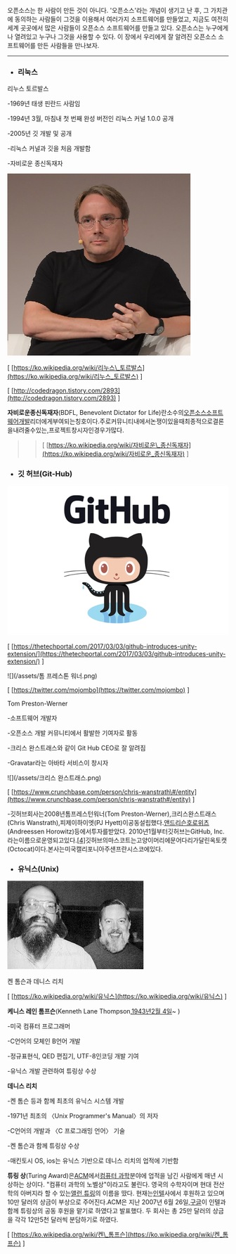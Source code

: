 오픈소스는 한 사람이 만든 것이 아니다. '오픈소스'라는 개념이 생기고 난 후, 그 가치관에 동의하는 사람들이 그것을 이용해서 여러가지 소프트웨어를 만들었고, 지금도 여전히 세계 곳곳에서 많은 사람들이 오픈소스 소프트웨어를 만들고 있다. 오픈소스는 누구에게나 열려있고 누구나 그것을 사용할 수 있다. 이 장에서 우리에게 잘 알려진 오픈소스 소프트웨어를 만든 사람들을 만나보자.

---

* ### 리눅스

리누스 토르발스

-1969년 태생 핀란드 사람임

-1994년 3월, 마침내 첫 번째 완성 버전인 리눅스 커널 1.0.0 공개

-2005년 깃 개발 및 공개

-리눅스 커널과 깃을 처음 개발함

-자비로운 종신독재자

![](/assets/토르발스.png)

\[ [https://ko.wikipedia.org/wiki/리누스\_토르발스](https://ko.wikipedia.org/wiki/리누스_토르발스) \]

\[ [http://codedragon.tistory.com/2893](http://codedragon.tistory.com/2893) \]

**자비로운종신독재자**\(BDFL, Benevolent Dictator for Life\)란소수의[오픈소스소프트웨어개발](https://ko.wikipedia.org/w/index.php?title=오픈_소스_소프트웨어_개발&action=edit&redlink=1)리더에게부여되는칭호이다.주로커뮤니티내에서논쟁이있을때최종적으로결론을내려줄수있는,프로젝트창시자인경우가많다.

> > \[ [https://ko.wikipedia.org/wiki/자비로운\_종신독재자](https://ko.wikipedia.org/wiki/자비로운_종신독재자) \]

* ### 깃 허브\(Git-Hub\)

![](/assets/옥토캣.png)

\[ [https://thetechportal.com/2017/03/03/github-introduces-unity-extension/](https://thetechportal.com/2017/03/03/github-introduces-unity-extension/) \]

![](/assets/톰 프레스톤 워너.png)

\[ [https://twitter.com/mojombo](https://twitter.com/mojombo) \]

Tom Preston-Werner

-소프트웨어 개발자

-오픈소스 개발 커뮤니티에서 활발한 기여자로 활동

-크리스 완스트래스와 같이 Git Hub CEO로  잘 알려짐

-Gravatar라는 아바타 서비스이 창시자

![](/assets/크리스 완스트래스.png)

\[ [https://www.crunchbase.com/person/chris-wanstrath\#/entity](https://www.crunchbase.com/person/chris-wanstrath#/entity) \]

-깃허브회사는2008년톰프레스턴워너\(Tom Preston-Werner\),크리스완스트래스\(Chris Wanstrath\),피제이하이엣\(PJ Hyett\)이공동설립했다.[앤드리슨호로위츠](https://ko.wikipedia.org/wiki/앤드리슨_호로위츠)\(Andreessen Horowitz\)등에서투자를받았다. 2010년1월부터깃허브는GitHub, Inc.라는이름으로운영되고있다.[\[4\]](https://ko.wikipedia.org/wiki/깃허브#cite_note-4)깃허브의마스코트는고양이머리에문어다리가달린옥토캣\(Octocat\)이다.본사는미국캘리포니아주샌프란시스코에있다.

* ### 유닉스\(Unix\)

![](/assets/Ken_n_dennis.jpg)

켄 톰슨과 데니스 리치

\[ [https://ko.wikipedia.org/wiki/유닉스](https://ko.wikipedia.org/wiki/유닉스) \]

**케니스 레인 톰프슨**\(Kenneth Lane Thompson,[1943년](https://ko.wikipedia.org/wiki/1943년)[2월 4일](https://ko.wikipedia.org/wiki/2월_4일)~ \)

-미국 컴퓨터 프로그래머

-C언어의 모체인 B언어 개발

-정규표현식, QED 편집기, UTF-8인코딩 개발 기여

-유닉스 개발 관련하여 튜링상 수상

**데니스 리치**

-켄 톰슨 등과 함께 최초의 유닉스 시스템 개발

-1971년 최초의 〈Unix Programmer's Manual〉의 저자

-C언어의 개발과 〈C 프로그래밍 언어〉 기술

-켄 톰슨과 함께 튜링상 수상

-매킨토시 OS, ios는 유닉스 기반으로 데니스 리치의 업적에 기반함

**튜링 상**\(Turing Award\)은[ACM](https://ko.wikipedia.org/wiki/ACM)에서[컴퓨터 과학](https://ko.wikipedia.org/wiki/컴퓨터_과학)분야에 업적을 남긴 사람에게 매년 시상하는 상이다. "컴퓨터 과학의 노벨상"이라고도 불린다. 영국의 수학자이며 현대 전산학의 아버지라 할 수 있는[앨런 튜링](https://ko.wikipedia.org/wiki/앨런_튜링)의 이름을 땄다. 현재는[인텔](https://ko.wikipedia.org/wiki/인텔)사에서 후원하고 있으며 10만 달러의 상금이 부상으로 주어진다.ACM은 지난 2007년 6월 26일,[구글](https://ko.wikipedia.org/wiki/구글)이 인텔과 함께 튜링상의 공동 후원을 맡기로 하였다고 발표했다. 두 회사는 총 25만 달러의 상금을 각각 12만5천 달러씩 분담하기로 하였다.

\[ [https://ko.wikipedia.org/wiki/켄\_톰프슨](https://ko.wikipedia.org/wiki/켄_톰프슨) \]

